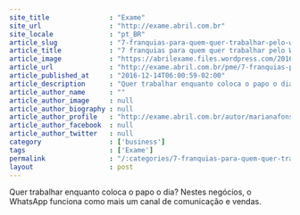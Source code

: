 ```yaml
---
site_title               : "Exame"
site_url                 : "http://exame.abril.com.br"
site_locale              : "pt_BR"
article_slug             : "7-franquias-para-quem-quer-trabalhar-pelo-whatsapp"
article_title            : "7 franquias para quem quer trabalhar pelo WhatsApp"
article_image            : "https://abrilexame.files.wordpress.com/2016/09/size_960_16_9_facebook-whatsapp-2014-02-25.jpg?quality=70&strip=all&w=960"
article_url              : "http://exame.abril.com.br/pme/7-franquias-para-quem-quer-trabalhar-pelo-whatsapp/"
article_published_at     : "2016-12-14T06:00:59-02:00"
article_description      : "Quer trabalhar enquanto coloca o papo o dia? Nestes negócios, o WhatsApp funciona como mais um canal de comunicação e vendas."
article_author_name      : ""
article_author_image     : null
article_author_biography : null
article_author_profile   : "http://exame.abril.com.br/autor/marianafonsecacorrea/"
article_author_facebook  : null
article_author_twitter   : null
category                 : ['business']
tags                     : ['Exame']
permalink                : "/:categories/7-franquias-para-quem-quer-trabalhar-pelo-whatsapp/"
layout                   : post
---
```


Quer trabalhar enquanto coloca o papo o dia? Nestes negócios, o WhatsApp funciona como mais um canal de comunicação e vendas.
